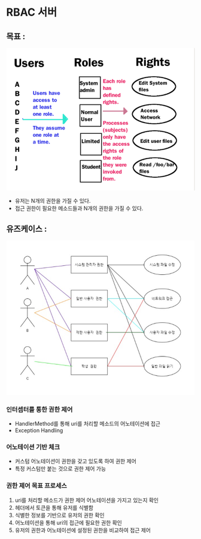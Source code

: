 # RBAC 서버 

## 목표 :
<img width="781" alt="image" src="img/role_base_access_control.png">

- 유저는 N개의 권한을 가질 수 있다.
- 접근 권한이 필요한 메소드들과 N개의 권한을 가질 수 있다.

## 유즈케이스 :
<img width="781" alt="image" src="img/use_case.jpg">

### 인터셉터를 통한 권한 제어
- HandlerMethod를 통해 uri를 처리할 메소드의 어노테이션에 접근
- Exception Handling

### 어노테이션 기반 체크
- 커스텀 어노테이션이 권한을 갖고 있도록 하여 권한 제어
- 특정 커스텀만 붙는 것으로 권한 제어 가능

### 권한 제어 목표 프로세스 
1. uri를 처리할 메소드가 권한 제어 어노테이션을 가지고 있는지 확인
2. 헤더에서 토큰을 통해 유저를 식별함
3. 식별한 정보를 기반으로 유저의 권한 확인
4. 어노테이션을 통해 uri의 접근에 필요한 권한 확인
5. 유저의 권한과 어노테이션에 설정된 권한을 비교하여 접근 제어
